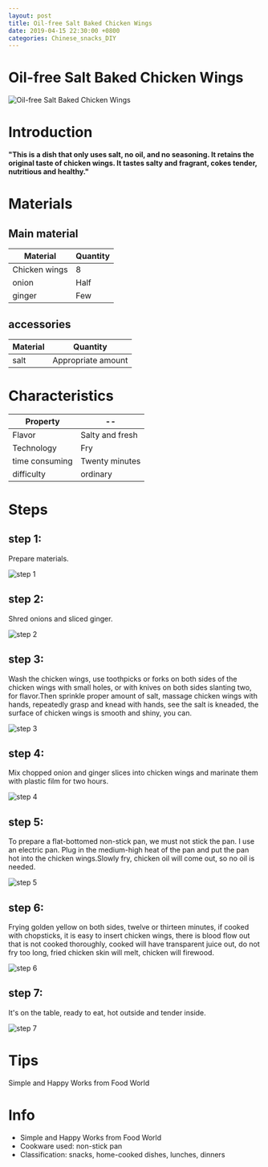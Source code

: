 ```yaml
---
layout: post
title: Oil-free Salt Baked Chicken Wings
date: 2019-04-15 22:30:00 +0800
categories: Chinese_snacks_DIY
---
```


# Oil-free Salt Baked Chicken Wings

![Oil-free Salt Baked Chicken Wings]({{site.baseurl}}/img/408807/408807.jpg)

# Introduction

**"This is a dish that only uses salt, no oil, and no seasoning. It retains the original taste of chicken wings. It tastes salty and fragrant, cokes tender, nutritious and healthy."**

# Materials


## Main material

Material|Quantity
--|--
Chicken wings|8
onion|Half
ginger|Few

## accessories

Material|Quantity
--|--
salt|Appropriate amount

# Characteristics

Property|--
--|--
Flavor|Salty and fresh
Technology|Fry
time consuming|Twenty minutes
difficulty|ordinary

# Steps

## step 1:

Prepare materials.

![step 1]({{site.baseurl}}/img/408807/1.jpg)

## step 2:

Shred onions and sliced ginger.

![step 2]({{site.baseurl}}/img/408807/2.jpg)

## step 3:

Wash the chicken wings, use toothpicks or forks on both sides of the chicken wings with small holes, or with knives on both sides slanting two, for flavor.Then sprinkle proper amount of salt, massage chicken wings with hands, repeatedly grasp and knead with hands, see the salt is kneaded, the surface of chicken wings is smooth and shiny, you can.

![step 3]({{site.baseurl}}/img/408807/3.jpg)

## step 4:

Mix chopped onion and ginger slices into chicken wings and marinate them with plastic film for two hours.

![step 4]({{site.baseurl}}/img/408807/4.jpg)

## step 5:

To prepare a flat-bottomed non-stick pan, we must not stick the pan. I use an electric pan. Plug in the medium-high heat of the pan and put the pan hot into the chicken wings.Slowly fry, chicken oil will come out, so no oil is needed.

![step 5]({{site.baseurl}}/img/408807/5.jpg)

## step 6:

Frying golden yellow on both sides, twelve or thirteen minutes, if cooked with chopsticks, it is easy to insert chicken wings, there is blood flow out that is not cooked thoroughly, cooked will have transparent juice out, do not fry too long, fried chicken skin will melt, chicken will firewood.

![step 6]({{site.baseurl}}/img/408807/6.jpg)

## step 7:

It's on the table, ready to eat, hot outside and tender inside.

![step 7]({{site.baseurl}}/img/408807/7.jpg)

# Tips

Simple and Happy Works from Food World

# Info

- Simple and Happy Works from Food World
- Cookware used: non-stick pan
- Classification: snacks, home-cooked dishes, lunches, dinners